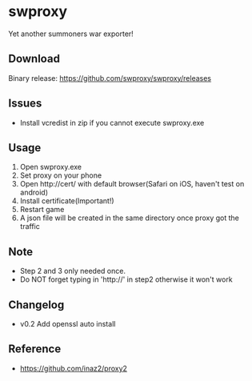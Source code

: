 # swproxy
Yet another summoners war exporter!

## Download
Binary release: https://github.com/swproxy/swproxy/releases

## Issues
* Install vcredist in zip if you cannot execute swproxy.exe

## Usage

1. Open swproxy.exe
2. Set proxy on your phone
3. Open http://cert/ with default browser(Safari on iOS, haven't test on android)
4. Install certificate(Important!)
5. Restart game
6. A json file will be created in the same directory once proxy got the traffic

## Note
* Step 2 and 3 only needed once.
* Do NOT forget typing in 'http://' in step2 otherwise it won't work

## Changelog
* v0.2 Add openssl auto install
 
## Reference
* https://github.com/inaz2/proxy2
